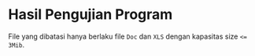 Hasil Pengujian Program
=======================
File yang dibatasi hanya berlaku file `Doc` dan `XLS` dengan kapasitas size `<= 3Mib`.
